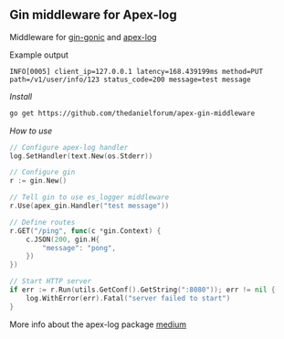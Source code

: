 ## Gin middleware for Apex-log

Middleware for [gin-gonic](https://github.com/gin-gonic/gin) and [apex-log](https://github.com/apex/log)

Example output
```text
INFO[0005] client_ip=127.0.0.1 latency=168.439199ms method=PUT path=/v1/user/info/123 status_code=200 message=test message
```

*Install*
```bash
go get https://github.com/thedanielforum/apex-gin-middleware
```

*How to use*
```go
// Configure apex-log handler
log.SetHandler(text.New(os.Stderr))

// Configure gin
r := gin.New()

// Tell gin to use es_logger middleware
r.Use(apex_gin.Handler("test message"))

// Define routes
r.GET("/ping", func(c *gin.Context) {
	c.JSON(200, gin.H{
		"message": "pong",
	})
})

// Start HTTP server
if err := r.Run(utils.GetConf().GetString(":8080")); err != nil {
	log.WithError(err).Fatal("server failed to start")
}
```

More info about the apex-log package [medium](https://medium.com/@tjholowaychuk/apex-log-e8d9627f4a9a)
